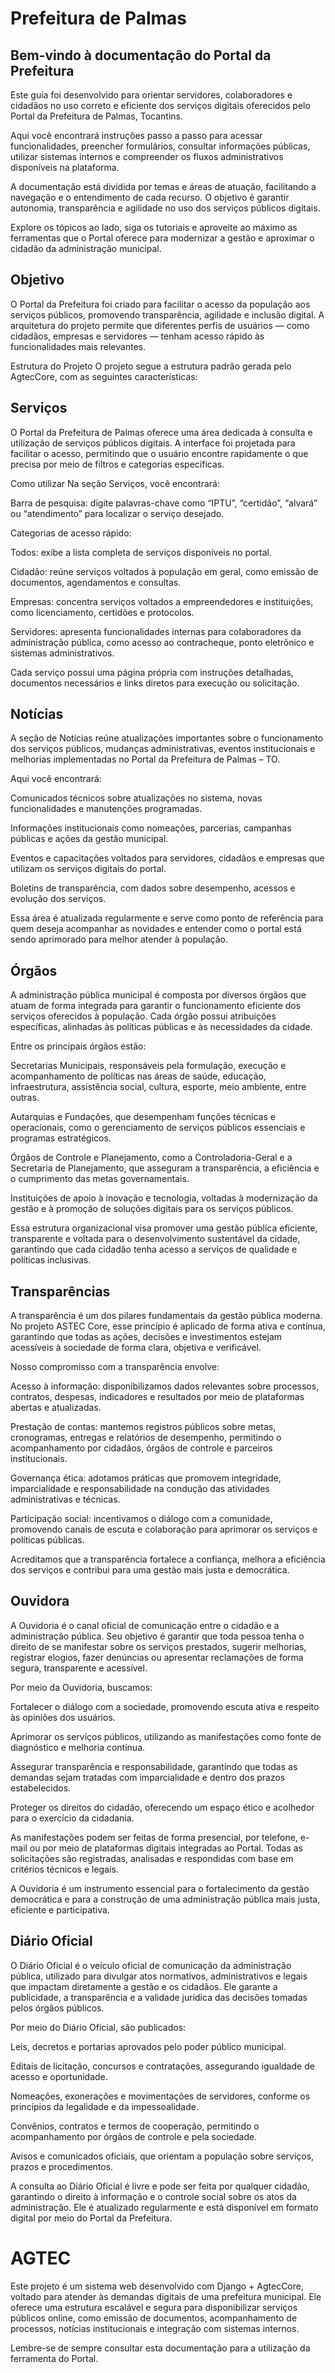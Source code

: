 # Prefeitura de Palmas
## Bem-vindo à documentação do Portal da Prefeitura
Este guia foi desenvolvido para orientar servidores, colaboradores e cidadãos no uso correto e eficiente dos serviços digitais oferecidos pelo Portal da Prefeitura de Palmas, Tocantins.

Aqui você encontrará instruções passo a passo para acessar funcionalidades, preencher formulários, consultar informações públicas, utilizar sistemas internos e compreender os fluxos administrativos disponíveis na plataforma.

A documentação está dividida por temas e áreas de atuação, facilitando a navegação e o entendimento de cada recurso. O objetivo é garantir autonomia, transparência e agilidade no uso dos serviços públicos digitais.
<!-- Aqui se coloca a Aba para acessar os serviços da Documentação-->
Explore os tópicos ao lado, siga os tutoriais e aproveite ao máximo as ferramentas que o Portal oferece para modernizar a gestão e aproximar o cidadão da administração municipal.

## Objetivo
O Portal da Prefeitura foi criado para facilitar o acesso da população aos serviços públicos, promovendo transparência, agilidade e inclusão digital. A arquitetura do projeto permite que diferentes perfis de usuários — como cidadãos, empresas e servidores — tenham acesso rápido às funcionalidades mais relevantes.

Estrutura do Projeto
O projeto segue a estrutura padrão gerada pelo AgtecCore, com as seguintes características:


## Serviços
O Portal da Prefeitura de Palmas oferece uma área dedicada à consulta e utilização de serviços públicos digitais. A interface foi projetada para facilitar o acesso, permitindo que o usuário encontre rapidamente o que precisa por meio de filtros e categorias específicas.

Como utilizar
Na seção Serviços, você encontrará:

Barra de pesquisa: digite palavras-chave como “IPTU”, “certidão”, “alvará” ou “atendimento” para localizar o serviço desejado.

Categorias de acesso rápido:

Todos: exibe a lista completa de serviços disponíveis no portal.

Cidadão: reúne serviços voltados à população em geral, como emissão de documentos, agendamentos e consultas.

Empresas: concentra serviços voltados a empreendedores e instituições, como licenciamento, certidões e protocolos.

Servidores: apresenta funcionalidades internas para colaboradores da administração pública, como acesso ao contracheque, ponto eletrônico e sistemas administrativos.

Cada serviço possui uma página própria com instruções detalhadas, documentos necessários e links diretos para execução ou solicitação.
 

## Notícias
A seção de Notícias reúne atualizações importantes sobre o funcionamento dos serviços públicos, mudanças administrativas, eventos institucionais e melhorias implementadas no Portal da Prefeitura de Palmas – TO.

Aqui você encontrará:

Comunicados técnicos sobre atualizações no sistema, novas funcionalidades e manutenções programadas.

Informações institucionais como nomeações, parcerias, campanhas públicas e ações da gestão municipal.

Eventos e capacitações voltados para servidores, cidadãos e empresas que utilizam os serviços digitais do portal.

Boletins de transparência, com dados sobre desempenho, acessos e evolução dos serviços.

Essa área é atualizada regularmente e serve como ponto de referência para quem deseja acompanhar as novidades e entender como o portal está sendo aprimorado para melhor atender à população.



## Órgãos
A administração pública municipal é composta por diversos órgãos que atuam de forma integrada para garantir o funcionamento eficiente dos serviços oferecidos à população. Cada órgão possui atribuições específicas, alinhadas às políticas públicas e às necessidades da cidade.

Entre os principais órgãos estão:

Secretarias Municipais, responsáveis pela formulação, execução e acompanhamento de políticas nas áreas de saúde, educação, infraestrutura, assistência social, cultura, esporte, meio ambiente, entre outras.

Autarquias e Fundações, que desempenham funções técnicas e operacionais, como o gerenciamento de serviços públicos essenciais e programas estratégicos.

Órgãos de Controle e Planejamento, como a Controladoria-Geral e a Secretaria de Planejamento, que asseguram a transparência, a eficiência e o cumprimento das metas governamentais.

Instituições de apoio à inovação e tecnologia, voltadas à modernização da gestão e à promoção de soluções digitais para os serviços públicos.

Essa estrutura organizacional visa promover uma gestão pública eficiente, transparente e voltada para o desenvolvimento sustentável da cidade, garantindo que cada cidadão tenha acesso a serviços de qualidade e políticas inclusivas.

## Transparências 
A transparência é um dos pilares fundamentais da gestão pública moderna. No projeto ASTEC Core, esse princípio é aplicado de forma ativa e contínua, garantindo que todas as ações, decisões e investimentos estejam acessíveis à sociedade de forma clara, objetiva e verificável.

Nosso compromisso com a transparência envolve:

Acesso à informação: disponibilizamos dados relevantes sobre processos, contratos, despesas, indicadores e resultados por meio de plataformas abertas e atualizadas.

Prestação de contas: mantemos registros públicos sobre metas, cronogramas, entregas e relatórios de desempenho, permitindo o acompanhamento por cidadãos, órgãos de controle e parceiros institucionais.

Governança ética: adotamos práticas que promovem integridade, imparcialidade e responsabilidade na condução das atividades administrativas e técnicas.

Participação social: incentivamos o diálogo com a comunidade, promovendo canais de escuta e colaboração para aprimorar os serviços e políticas públicas.

Acreditamos que a transparência fortalece a confiança, melhora a eficiência dos serviços e contribui para uma gestão mais justa e democrática.
## Ouvidora
A Ouvidoria é o canal oficial de comunicação entre o cidadão e a administração pública. Seu objetivo é garantir que toda pessoa tenha o direito de se manifestar sobre os serviços prestados, sugerir melhorias, registrar elogios, fazer denúncias ou apresentar reclamações de forma segura, transparente e acessível.

Por meio da Ouvidoria, buscamos:

Fortalecer o diálogo com a sociedade, promovendo escuta ativa e respeito às opiniões dos usuários.

Aprimorar os serviços públicos, utilizando as manifestações como fonte de diagnóstico e melhoria contínua.

Assegurar transparência e responsabilidade, garantindo que todas as demandas sejam tratadas com imparcialidade e dentro dos prazos estabelecidos.

Proteger os direitos do cidadão, oferecendo um espaço ético e acolhedor para o exercício da cidadania.

As manifestações podem ser feitas de forma presencial, por telefone, e-mail ou por meio de plataformas digitais integradas ao Portal. Todas as solicitações são registradas, analisadas e respondidas com base em critérios técnicos e legais.

A Ouvidoria é um instrumento essencial para o fortalecimento da gestão democrática e para a construção de uma administração pública mais justa, eficiente e participativa.
## Diário Oficial

O Diário Oficial é o veículo oficial de comunicação da administração pública, utilizado para divulgar atos normativos, administrativos e legais que impactam diretamente a gestão e os cidadãos. Ele garante a publicidade, a transparência e a validade jurídica das decisões tomadas pelos órgãos públicos.

Por meio do Diário Oficial, são publicados:

Leis, decretos e portarias aprovados pelo poder público municipal.

Editais de licitação, concursos e contratações, assegurando igualdade de acesso e oportunidade.

Nomeações, exonerações e movimentações de servidores, conforme os princípios da legalidade e da impessoalidade.

Convênios, contratos e termos de cooperação, permitindo o acompanhamento por órgãos de controle e pela sociedade.

Avisos e comunicados oficiais, que orientam a população sobre serviços, prazos e procedimentos.

A consulta ao Diário Oficial é livre e pode ser feita por qualquer cidadão, garantindo o direito à informação e o controle social sobre os atos da administração. Ele é atualizado regularmente e está disponível em formato digital por meio do Portal da Prefeitura.

# AGTEC
Este projeto é um sistema web desenvolvido com Django + AgtecCore, voltado para atender às demandas digitais de uma prefeitura municipal. Ele oferece uma estrutura escalável e segura para disponibilizar serviços públicos online, como emissão de documentos, acompanhamento de processos, notícias institucionais e integração com sistemas internos.

Lembre-se de sempre consultar esta documentação para a utilização da ferramenta do Portal.
